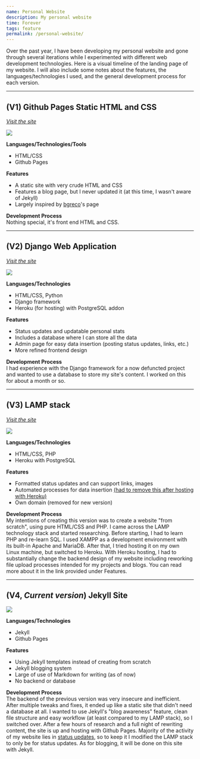 ```yaml
---
name: Personal Website
description: My personal website
time: Forever
tags: feature
permalink: /personal-website/
---  
```

  
Over the past year, I have been developing my personal website and gone through several iterations while I experimented with different web development technologies. Here is a visual timeline of the landing page of my website. I will also include some notes about the features, the languages/technologies I used, and the general development process for each version.

---

## (V1) Github Pages Static HTML and CSS
 
 [_*Visit the site*_](https://brainuser5705.github.io/website/)

![](https://i.imgur.com/QCN9UMQ.png)

**Languages/Technologies/Tools**
- HTML/CSS
- Github Pages

**Features**
- A static site with very crude HTML and CSS
- Features a blog page, but I never updated it (at this time, I wasn't aware of Jekyll)
- Largely inspired by [bgreco](https://bgreco.net)'s page

**Development Process**  
Nothing special, it's front end HTML and CSS.

---

## (V2) Django Web Application

[_*Visit the site*_](https://brainuser5705-website.herokuapp.com/)

![](https://i.imgur.com/OugkFVs.png)

**Languages/Technologies**
- HTML/CSS, Python
- Django framework
- Heroku (for hosting) with PostgreSQL addon

**Features**
- Status updates and updatable personal stats
- Includes a database where I can store all the data
- Admin page for easy data insertion (posting status updates, links, etc.)
- More refined frontend design

**Development Process**  
I had experience with the Django framework for a now defuncted project and wanted to use a database to store my site's content. I worked on this for about a month or so.

---

## (V3) LAMP stack

[_*Visit the site*_](https://ashleyliew-prod.herokuapp.com/)

![](https://i.imgur.com/dxjEZNf.png)

**Languages/Technologies**
- HTML/CSS, PHP
- Heroku with PostgreSQL

**Features**
- Formatted status updates and can support links, images
- Automated processes for data insertion [(had to remove this after hosting with Heroku)](https://ashleyliew-prod.herokuapp.com/blog/How-My-Website-Works-(PHP)/)
- Own domain (removed for new version)

**Development Process**  
My intentions of creating this version was to create a website "from scratch", using pure HTML/CSS and PHP. I came across the LAMP technology stack and started researching. Before starting, I had to learn PHP and re-learn SQL. I used XAMPP as a development environment with its built-in Apache and MariaDB. After that, I tried hosting it on my own Linux machine, but switched to Heroku. With Heroku hosting, I had to substantially change the backend design of my website including reworking file upload processes intended for my projects and blogs. You can read more about it in the link provided under Features. 

---

## (V4, *Current version*) Jekyll Site

![](https://i.imgur.com/hF062eS.png)

**Languages/Technologies**
- Jekyll
- Github Pages

**Features**
- Using Jekyll templates instead of creating from scratch
- Jekyll blogging system
- Large of use of Markdown for writing (as of now)
- No backend or database

**Development Process**  
The backend of the previous version was very insecure and inefficient. After multiple tweaks and fixes, it ended up like a static site that didn't need a database at all. I wanted to use Jekyll's "blog awareness" feature, clean file structure and easy workflow (at least compared to my LAMP stack), so I switched over. After a few hours of research and a full night of rewriting content, the site is up and hosting with Github Pages. Majority of the activity of my website lies in [status updates](https://status.ashleyliew.com), so to keep it I modified the LAMP stack to only be for status updates. As for blogging, it will be done on this site with Jekyll. 

